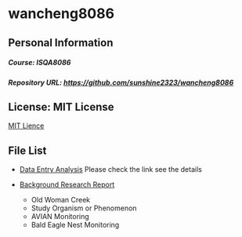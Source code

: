 # wancheng8086
## **Personal Information**
##### Course: ISQA8086
##### Repository URL: https://github.com/sunshine2323/wancheng8086

## **License: MIT License**
[MIT Lience](https://en.wikipedia.org/wiki/MIT_License)

## File List
* [Data Entry Analysis](https://github.com/sunshine2323/wancheng8086/blob/master/Data%20Entry%20Analysis.md) Please check the link see the details

* [Background Research Report](https://github.com/sunshine2323/wancheng8086/blob/master/Background%20Research%20Report.md)
  * Old Woman Creek
  * Study Organism or Phenomenon
  * AVIAN Monitoring 
  * Bald Eagle Nest Monitoring

